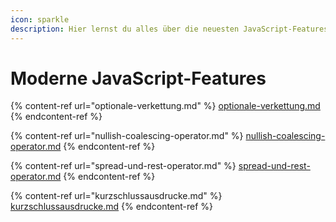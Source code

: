 ```yaml
---
icon: sparkle
description: Hier lernst du alles über die neuesten JavaScript-Features.
---
```


# Moderne JavaScript-Features

{% content-ref url="optionale-verkettung.md" %}
[optionale-verkettung.md](optionale-verkettung.md)
{% endcontent-ref %}

{% content-ref url="nullish-coalescing-operator.md" %}
[nullish-coalescing-operator.md](nullish-coalescing-operator.md)
{% endcontent-ref %}

{% content-ref url="spread-und-rest-operator.md" %}
[spread-und-rest-operator.md](spread-und-rest-operator.md)
{% endcontent-ref %}

{% content-ref url="kurzschlussausdrucke.md" %}
[kurzschlussausdrucke.md](kurzschlussausdrucke.md)
{% endcontent-ref %}
